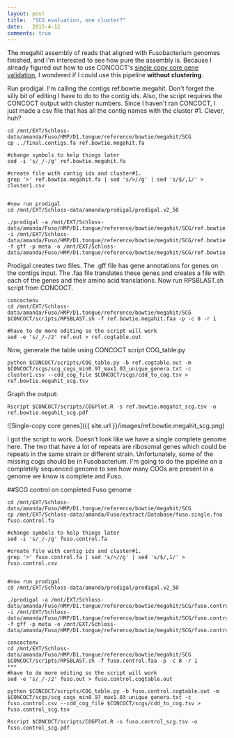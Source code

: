 ```yaml
---
layout: post
title:  "SCG evaluation, one cluster?"
date:   2015-4-12
comments: true
---
```


The megahit assembly of reads that aligned with Fusobacterium genomes finished, and I'm interested to see how pure the assembly is. Because I already figured out how to use CONCOCT's [single copy core gene validation](http://agelmore.github.io/2015/02/28/Single-copycore.html), I wondered if I could use this pipeline **without clustering**. 

Run prodigal. I'm calling the contigs ref.bowtie.megahit. Don't forget the silly bit of editing I have to do to the contig ids. Also, the script requires the CONCOCT output with cluster numbers. Since I haven't ran CONCOCT, I just made a csv file that has all the contig names with the cluster #1. Clever, huh?

~~~~
cd /mnt/EXT/Schloss-data/amanda/Fuso/HMP/D1.tongue/reference/bowtie/megahit/SCG
cp ../final.contigs.fa ref.bowtie.megahit.fa

#change symbols to help things later
sed -i 's/_/-/g' ref.bowtie.megahit.fa 

#create file with contig ids and cluster#1. 
grep '>' ref.bowtie.megahit.fa | sed 's/>//g' | sed 's/$/,1/' > cluster1.csv 


#now run prodigal
cd /mnt/EXT/Schloss-data/amanda/prodigal/prodigal.v2_50

./prodigal -a /mnt/EXT/Schloss-data/amanda/Fuso/HMP/D1.tongue/reference/bowtie/megahit/SCG/ref.bowtie.megahit.faa -i /mnt/EXT/Schloss-data/amanda/Fuso/HMP/D1.tongue/reference/bowtie/megahit/SCG/ref.bowtie.megahit.fa -f gff -p meta -o /mnt/EXT/Schloss-data/amanda/Fuso/HMP/D1.tongue/reference/bowtie/megahit/SCG/ref.bowtie.megahit.gff 
~~~~

Prodigal creates two files. The .gff file has gene annotations for genes on the contigs input. The .faa file translates these genes and creates a file with each of the genes and their amino acid translations. Now run RPSBLAST.sh script from CONCOCT.


~~~~
concoctenv
cd /mnt/EXT/Schloss-data/amanda/Fuso/HMP/D1.tongue/reference/bowtie/megahit/SCG
$CONCOCT/scripts/RPSBLAST.sh -f ref.bowtie.megahit.faa -p -c 8 -r 1 

#have to do more editing so the script will work
sed -e 's/_/-/2' ref.out > ref.cogtable.out
~~~~

Now, generate the table using CONCOCT script COG_table.py

~~~~
python $CONCOCT/scripts/COG_table.py -b ref.cogtable.out -m $CONCOCT/scgs/scg_cogs_min0.97_max1.03_unique_genera.txt -c cluster1.csv --cdd_cog_file $CONCOCT/scgs/cdd_to_cog.tsv > ref.bowtie.megahit_scg.tsv
~~~~


Graph the output:

~~~~
Rscript $CONCOCT/scripts/COGPlot.R -s ref.bowtie.megahit_scg.tsv -o ref.bowtie.megahit_scg.pdf
~~~~

![Single-copy core genes]({{ site.url }}/images/ref.bowtie.megahit_scg.png)

I got the script to work. Doesn't look like we have a single complete genome here. The two that have a lot of repeats are ribosomal genes which could be repeats in the same strain or different strain. Unfortunately, some of the missing cogs should be in Fusobacterium. I'm going to do the pipeline on a completely sequenced genome to see how many COGs are present in a genome we know is complete and Fuso.

##SCG control on completed Fuso genome

~~~~
cd /mnt/EXT/Schloss-data/amanda/Fuso/HMP/D1.tongue/reference/bowtie/megahit/SCG
cp /mnt/EXT/Schloss-data/amanda/Fuso/extract/Database/fuso.single.fna fuso.control.fa

#change symbols to help things later
sed -i 's/_/-/g' fuso.control.fa 

#create file with contig ids and cluster#1. 
grep '>' fuso.control.fa | sed 's/>//g' | sed 's/$/,1/' > fuso.control.csv 


#now run prodigal
cd /mnt/EXT/Schloss-data/amanda/prodigal/prodigal.v2_50

./prodigal -a /mnt/EXT/Schloss-data/amanda/Fuso/HMP/D1.tongue/reference/bowtie/megahit/SCG/fuso.control.faa -i /mnt/EXT/Schloss-data/amanda/Fuso/HMP/D1.tongue/reference/bowtie/megahit/SCG/fuso.control.fa -f gff -p meta -o /mnt/EXT/Schloss-data/amanda/Fuso/HMP/D1.tongue/reference/bowtie/megahit/SCG/fuso.control.gff 

concoctenv
cd /mnt/EXT/Schloss-data/amanda/Fuso/HMP/D1.tongue/reference/bowtie/megahit/SCG
$CONCOCT/scripts/RPSBLAST.sh -f fuso.control.faa -p -c 8 -r 1 
***
#have to do more editing so the script will work
sed -e 's/_/-/2' fuso.out > fuso.control.cogtable.out

python $CONCOCT/scripts/COG_table.py -b fuso.control.cogtable.out -m $CONCOCT/scgs/scg_cogs_min0.97_max1.03_unique_genera.txt -c fuso.control.csv --cdd_cog_file $CONCOCT/scgs/cdd_to_cog.tsv > fuso.control_scg.tsv

Rscript $CONCOCT/scripts/COGPlot.R -s fuso.control_scg.tsv -o fuso.control_scg.pdf
~~~~
